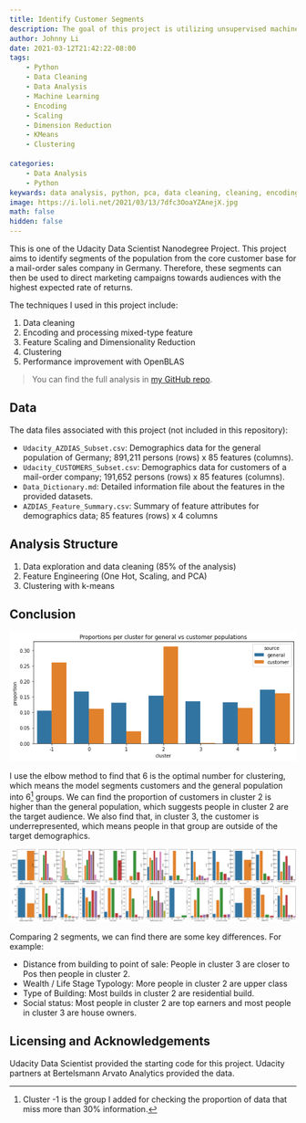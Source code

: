 ```yaml
---
title: Identify Customer Segments
description: The goal of this project is utilizing unsupervised machine learning to identify target segments.
author: Johnny Li
date: 2021-03-12T21:42:22-08:00
tags:
    - Python
    - Data Cleaning
    - Data Analysis
    - Machine Learning
    - Encoding
    - Scaling
    - Dimension Reduction
    - KMeans
    - Clustering

categories:
    - Data Analysis
    - Python
keywards: data analysis, python, pca, data cleaning, cleaning, encoding, one hot, scaling, dimensionality reduction, clustering, kmeans,k-means, segments, target, customer, population, data, sklearn, machine learning, machinelearning
image: https://i.loli.net/2021/03/13/7dfc3OoaYZAnejX.jpg
math: false
hidden: false
---
```


This is one of the Udacity Data Scientist Nanodegree Project. This project aims to identify segments of the population from the core customer base for a mail-order sales company in Germany. Therefore, these segments can then be used to direct marketing campaigns towards audiences with the highest expected rate of returns.

The techniques I used in this project include:  

1. Data cleaning  
1. Encoding and processing mixed-type feature  
1. Feature Scaling and Dimensionality Reduction
1. Clustering
1. Performance improvement with OpenBLAS

> You can find the full analysis in [my GitHub repo](https://github.com/iamjohnnyli/identify-customer-segments/blob/main/Identify_Customer_Segments.ipynb).

## Data

The data files associated with this project (not included in this repository):

- `Udacity_AZDIAS_Subset.csv`: Demographics data for the general population of Germany; 891,211 persons (rows) x 85 features (columns).
- `Udacity_CUSTOMERS_Subset.csv`: Demographics data for customers of a mail-order company; 191,652 persons (rows) x 85 features (columns).
- `Data_Dictionary.md`: Detailed information file about the features in the provided datasets.
- `AZDIAS_Feature_Summary.csv`: Summary of feature attributes for demographics data; 85 features (rows) x 4 columns

## Analysis Structure

1. Data exploration and data cleaning (85% of the analysis)
2. Feature Engineering (One Hot, Scaling, and PCA)
3. Clustering with k-means

## Conclusion


![Figure 1. Proportions per cluster for general vs customer.](Figure1.png)


I use the elbow method to find that 6 is the optimal number for clustering, which means the model segments customers and the general population into 6[^**] groups. We can find the proportion of customers in cluster 2 is higher than the general population, which suggests people in cluster 2 are the target audience. We also find that, in cluster 3, the customer is underrepresented, which means people in that group are outside of the target demographics.  



![Figure 2. Major differences between Cluster 2 and Cluster 3](Figure2.png)

Comparing 2 segments, we can find there are some key differences. For example:

- Distance from building to point of sale: People in cluster 3 are closer to Pos then people in cluster 2.
- Wealth / Life Stage Typology: More people in cluster 2 are upper class
- Type of Building: Most builds in cluster 2 are residential build.
- Social status: Most people in cluster 2 are top earners and most people in cluster 3 are house owners.


## Licensing and Acknowledgements

Udacity Data Scientist provided the starting code for this project.
Udacity partners at Bertelsmann Arvato Analytics provided the data.


[^**]: Cluster -1 is the group I added for checking the proportion of data that miss more than 30% information.